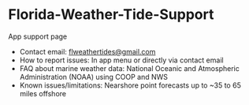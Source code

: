 # Florida-Weather-Tide-Support
App support page

- Contact email: flweathertides@gmail.com
- How to report issues: In app menu or directly via contact email
- FAQ about marine weather data: National Oceanic and Atmospheric Administration (NOAA) using COOP and NWS
- Known issues/limitations: Nearshore point forecasts up to ~35 to 65 miles offshore
